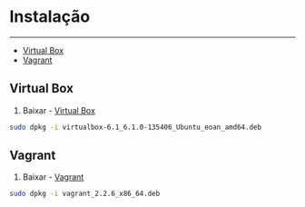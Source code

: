 # Instalação
------------


- [Virtual Box](#virtual-box)
- [Vagrant](#viagrant)


## Virtual Box

1. Baixar - [Virtual Box](https://www.virtualbox.org/wiki/Linux_Downloads)

```sh
sudo dpkg -i virtualbox-6.1_6.1.0-135406_Ubuntu_eoan_amd64.deb 
```

## Vagrant

1. Baixar - [Vagrant](https://www.vagrantup.com/downloads.html)

```sh
sudo dpkg -i vagrant_2.2.6_x86_64.deb
```